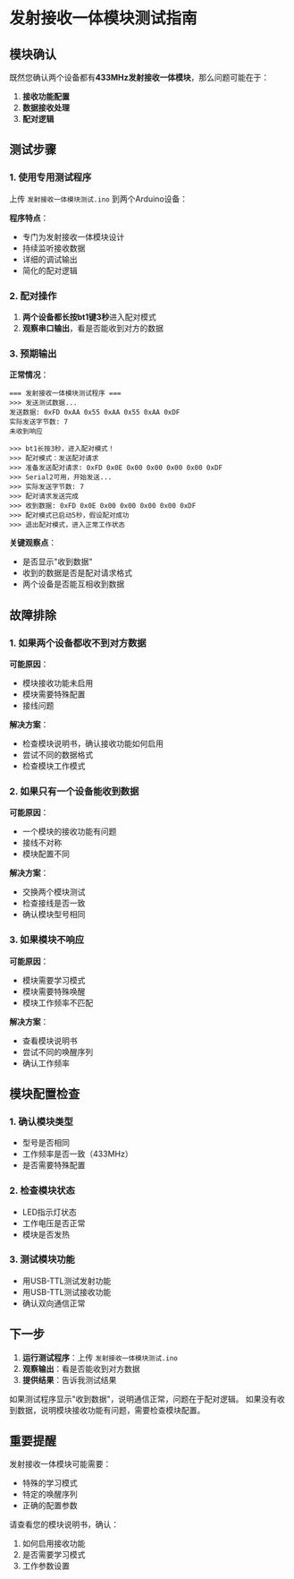 # 发射接收一体模块测试指南

## 模块确认

既然您确认两个设备都有**433MHz发射接收一体模块**，那么问题可能在于：

1. **接收功能配置**
2. **数据接收处理**
3. **配对逻辑**

## 测试步骤

### 1. 使用专用测试程序

上传 `发射接收一体模块测试.ino` 到两个Arduino设备：

**程序特点**：
- 专门为发射接收一体模块设计
- 持续监听接收数据
- 详细的调试输出
- 简化的配对逻辑

### 2. 配对操作

1. **两个设备都长按bt1键3秒**进入配对模式
2. **观察串口输出**，看是否能收到对方的数据

### 3. 预期输出

**正常情况**：
```
=== 发射接收一体模块测试程序 ===
>>> 发送测试数据...
发送数据: 0xFD 0xAA 0x55 0xAA 0x55 0xAA 0xDF
实际发送字节数: 7
未收到响应

>>> bt1长按3秒，进入配对模式！
>>> 配对模式：发送配对请求
>>> 准备发送配对请求: 0xFD 0x0E 0x00 0x00 0x00 0x00 0xDF
>>> Serial2可用，开始发送...
>>> 实际发送字节数: 7
>>> 配对请求发送完成
>>> 收到数据: 0xFD 0x0E 0x00 0x00 0x00 0x00 0xDF
>>> 配对模式已启动5秒，假设配对成功
>>> 退出配对模式，进入正常工作状态
```

**关键观察点**：
- 是否显示"收到数据"
- 收到的数据是否是配对请求格式
- 两个设备是否能互相收到数据

## 故障排除

### 1. 如果两个设备都收不到对方数据

**可能原因**：
- 模块接收功能未启用
- 模块需要特殊配置
- 接线问题

**解决方案**：
- 检查模块说明书，确认接收功能如何启用
- 尝试不同的数据格式
- 检查模块工作模式

### 2. 如果只有一个设备能收到数据

**可能原因**：
- 一个模块的接收功能有问题
- 接线不对称
- 模块配置不同

**解决方案**：
- 交换两个模块测试
- 检查接线是否一致
- 确认模块型号相同

### 3. 如果模块不响应

**可能原因**：
- 模块需要学习模式
- 模块需要特殊唤醒
- 模块工作频率不匹配

**解决方案**：
- 查看模块说明书
- 尝试不同的唤醒序列
- 确认工作频率

## 模块配置检查

### 1. 确认模块类型
- 型号是否相同
- 工作频率是否一致（433MHz）
- 是否需要特殊配置

### 2. 检查模块状态
- LED指示灯状态
- 工作电压是否正常
- 模块是否发热

### 3. 测试模块功能
- 用USB-TTL测试发射功能
- 用USB-TTL测试接收功能
- 确认双向通信正常

## 下一步

1. **运行测试程序**：上传 `发射接收一体模块测试.ino`
2. **观察输出**：看是否能收到对方数据
3. **提供结果**：告诉我测试结果

如果测试程序显示"收到数据"，说明通信正常，问题在于配对逻辑。
如果没有收到数据，说明模块接收功能有问题，需要检查模块配置。

## 重要提醒

发射接收一体模块可能需要：
- 特殊的学习模式
- 特定的唤醒序列
- 正确的配置参数

请查看您的模块说明书，确认：
1. 如何启用接收功能
2. 是否需要学习模式
3. 工作参数设置
